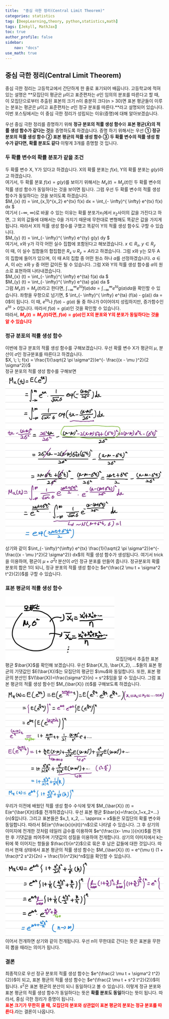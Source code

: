 ```yaml
---
title:  "중심 극한 정리(Central Limit Theorem)"
categories: statistics
tag: [DeepLearning,theory, python,statistics,math]
tags: [Jekyll, MathJax]
toc: true
author_profile: false
sidebar:
    nav: "docs"
use_math: true
---
```


## 중심 극한 정리(Central Limit Theorem)

중심 극한 정리는 고등학교에서 간단하게 한 줄로 표기되어 배웁니다. 고등학교에 적혀 있는 설명은 **모집단이 평균은 $\mu$이고 표준편차는 $\sigma$인 임의의 분포를 따른다고 할 때, 이 모집단으로부터 추출된 표본의 크기 n이 충분히 크다(n > 30)면 표본 평균들이 이루는 분포는 평균은 $\mu$이고 표준편차는 $\sigma$인 정규 분포를 따른다.**라고 설명되어 있습니다. 이번 포스팅에서는 이 중심 극한 정리가 성립되는 이유(증명)에 대해 알아보겠습니다. 

우선 중심 극한 정리를 증명하기 위해 **정규 분포의 적률 생성 함수**와 **표본 평균($\bar{X}$)의 적률 생성 함수가 같다는 것**을 증명하도록 하겠습니다. 증명 하기 위해서는 우선 **① 정규 분포의 적률 생성 함수 ② 표본 평균의 적률 생성 함수 ③ 두 확률 변수의 적률 생성 함수가 같다면, 확률 분포도 같다** 이렇게 3개를 증명할 것 입니다.

### 두 확률 변수의 확률 분포가 같을 조건

두 확률 변수 X, Y가 있다고 하겠습니다. X의 확률 분포는 $f(x)$, Y의 확률 분포는 $g(y)$라고 하겠습니다.    
여기서, 두 확률 분포 $f(x)=g(y)$를 보이기 위해서는 $M_{x}(t) = M_{y} (t)$인 두 확률 변수의 적률 생성 함수가 동일하다는 것을 보이면 됩니다. 그럼 우선 두 확률 변수의 적률 생성 함수가 동일하다는 것을 보이도록 하겠습니다.    
$M_{x} (t) = \int_{x_1}^{x_2} e^{tx} f(x) dx = \int_{- \infty}^{ \infty} e^{tx} f(x) dx $   
여기서 ($- \infty$, $\infty$)로 바꿀 수 있는 이유는 확률 분포가$x_1$에서 $x_2$사이의 값을 가진다고 하면, 그 외의 값들에 대해서는 0을 가지기 때문에 무한대로 변형해도 똑같은 값을 가지게 됩니다. 따라서 X의 적률 생성 함수를 구했고 똑같이 Y의 적률 생성 함수도 구할 수 있습니다.   
$M_{y} (t) = \int_{- \infty}^{ \infty} e^{ty} g(y) dy $    
여기서, x와 y가 각각 어떤 실수 집합에 포함된다고 해보겠습니다. $x \in R_x, \; y \in R_y$   
이 때, 이 실수 집합들의 합집합은 $R_x \cup R_y= A$라고 하겠습니다. 그럼 x와 y는 모두 A의 집합에 들어가 있으며, 이 때 A의 집합 중 어떤 원소 하나 $a$를 선정하겠습니다. $a \in A$, 이 $a$는 x와 y 중 어떤 값이든 될 수 있습니다. 그럼 X와 Y의 적률 생성 함수를 $a$의 원소로 표현하여 나타내겠습니다.   
$M_{x} (t) = \int_{- \infty}^{ \infty} e^{ta} f(a) da $   
$M_{y} (t) = \int_{- \infty}^{ \infty} e^{ta} g(a) da $   
그럼 $M_x (t) = M_y (t)$라고 한다면, $\int_{- \infty}^{ \infty} e^{ta} f(a) da = \int_{- \infty}^{ \infty} e^{ta} g(a) da$을 확인할 수 있습니다. 좌항을 우항으로 넘기면, $ \int_{- \infty}^{ \infty} e^{ta} (f(a) - g(a)) da = 0$이 됩니다. 이 때, $e^{ta}$나 $f(a) - g(a)$ 둘 중 하나가 0이어야지 성립하지만, 증가함수인 $e^{ta} > 0$입니다. 따라서 $f(a) = g(a)$인 것을 확인할 수 있습니다.   
따라서, <span style='color:red'>**$M_x (t) = M_y (t)$라면, $f(a) = g(a)$인 X의 분포와 Y의 분포가 동일하다는 것을 알 수 있습니다**</span>   

### 정규 분포의 적률 생성 함수

이번에 정규 분포의 적률 생성 함수를 구해보겠습니다. 우선 확률 변수 X가 평균이 $\mu$, 분산이 $\sigma$인 정규분포를 따른다고 하겠습니다.   
$X, \; \; f(x) = \frac{1}{\sqrt{2 \pi \sigma^2}}e^{- \frac{(x - \mu )^2}{2 \sigma^2}}$   
정규 분포의 적률 생성 함수를 구해보면   
<img src="../../../assets/images/statistics/2023-11-03-Central limit theorem/CTL1.jpg" alt="CTL1" style="zoom:80%;">   
상기와 같이 $\int_{- \infty}^{\infty} e^{tx} \frac{1}{\sqrt{2 \pi \sigma^2}}e^{- \frac{(x - \mu )^2}{2 \sigma^2}} dx$의 적률 생성 함수가 생성됩니다. 여기서 trick을 이용하여, 평균이 $\mu + \sigma^2 t$ 분산이 $\sigma$인 정규 분포를 만들어 줍니다. 정규분포의 확률 분포의 합은 1이 되니, 정규 분포의 적률 생성 함수는 $e^{\frac{2 \mu t + \sigma^2 t^2}{2}}$를 구할 수 있습니다. 

### 표본 평균의 적률 생성 함수

<img src="../../../assets/images/statistics/2023-11-03-Central limit theorem/CTL2.jpg" alt="CTL2" style="zoom:80%;">   
모집단에서 추출한 표본 평균 $\bar{X}$를 확인해 보겠습니다. 우선 $\bar{X_1}, \bar{X_2}, ...$들의 표본 평균의 기댓값인 $E(\bar{X})$는 모집단의 평균인 $\mu$와 동일합니다. 또한, 표본 평균의 분산인 $V(\bar{X})=\frac{\sigma^2}{n} = s^2$임을 알 수 있습니다. 그럼 표본 평균의 적률 생성 함수인 $M_{\bar{X}} (t)$를 구해보도록 하겠습니다.   
<img src="../../../assets/images/statistics/2023-11-03-Central limit theorem/CTL3.jpg" alt="CTL3" style="zoom:80%;" />   
우리가 이전에 배웠던 적률 생성 함수 수식에 맞게 $M_{\bar{X}} (t) = E(e^{\bar{X}t})$를 전개하겠습니다. 우선 표본 평균 $\bar{x}=\frac{x_1+x_2+...}{n}$입니다. 그리고 표본들은 $x_1, x_2, ... \approx = x$들은 모집단의 확률 변수와 동일합니다. 따라서 $E(e^{\frac{x}{n}t})^n$으로 나타낼 수 있습니다. 그 후 상기의 이미지에 전개한 것처럼 테일러 급수를 이용하여 $e^{\frac{(x- \mu )}{n}t}$를 전개한 후 기댓값을 씌어주며 기댓값의 성질을 이용하여 전개합니다. 상기의 이미지에서 k는 뒤에 쭉 이어지는 항들을 $\frac{1}{n^2}$으로 묶은 후 남은 값들에 대한 것입니다. 따라서 현재 상태에서 표본 평균의 적률 생성 함수는 $M_{\bar{X}} (t) = e^{\mu t} (1 + \frac{t^2 s^2}{2n} + \frac{1}{n^2}k)^n$임을 확인할 수 있습니다.   
<img src="../../../assets/images/statistics/2023-11-03-Central limit theorem/CTL4.jpg" alt="CTL4" style="zoom:80%;" />   
이어서 전개하면 상기와 같이 전개됩니다. 우선 n이 무한대로 간다는 뜻은 표본을 무한히 뽑을 때라는 의미가 됩니다.    

### 결론

최종적으로 우선 정규 분포의 적률 생성 함수는 $e^{\frac{2 \mu t + \sigma^2 t^2}{2}}$이 되고, 표본 평균의 적률 생성 함수는 $e^{\frac{2 \mu t + s^2 t^2}{2}}$이 됩니다. $s^2$은 표본 평균의 분산이 되니 동일하다고 볼 수 있습니다. 이렇게 정규 분포와 표본 평균의 적률 생성 함수가 동일하다는 뜻은 **확률 분포도 동일**하다는 뜻이 됩니다. 따라서, 중심 극한 정리가 증명이 됩니다.   
<span style='color:red'>**표본 크기가 무한히 클 때, 모집단의 분포와 상관없이 표본 평균의 분포는 정규 분포를 따른다.**</span>라는 결론이 나옵니다.   

